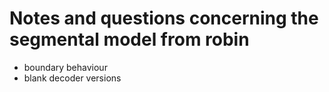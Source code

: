 
# Notes and questions concerning the segmental model from robin

- boundary behaviour
- blank decoder versions